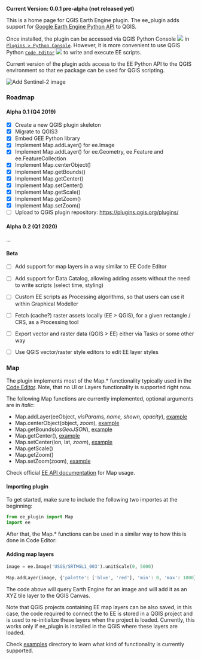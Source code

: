 **Current Version: 0.0.1 pre-alpha (not released yet)**

This is a home page for QGIS Earth Engine plugin. The ee_plugin adds support for [Google Earth Engine Python API](https://github.com/google/earthengine-api/tree/master/python) to QGIS. 

Once installed, the plugin can be accessed via QGIS Python Console ![](https://docs.qgis.org/3.4/en/_images/iconRunConsole.png) in [`Plugins > Python Console`](https://docs.qgis.org/2.18/en/docs/user_manual/plugins/python_console.html#the-interactive-console). However, it is more convenient to use QGIS Python [`Code Editor`](https://docs.qgis.org/2.18/en/docs/user_manual/plugins/python_console.html#the-code-editor)  ![](https://docs.qgis.org/3.4/en/_images/iconShowEditorConsole.png) to write and execute EE scripts.

Current version of the plugin adds access to the EE Python API to the QGIS environment so that ee package can be used for QGIS scripting.

![Add Sentinel-2 image](https://raw.githubusercontent.com/gee-community/qgis-earthengine-plugin/master/media/add_map_layer.png)

### Roadmap

#### Alpha 0.1 (Q4 2019)
- [x] Create a new QGIS plugin skeleton
- [x] Migrate to QGIS3
- [x] Embed GEE Python library
- [x] Implement Map.addLayer() for ee.Image
- [x] Implement Map.addLayer() for ee.Geometry, ee.Feature and ee.FeatureCollection
- [x] Implement Map.centerObject()
- [x] Implement Map.getBounds()
- [x] Implement Map.getCenter()
- [x] Implement Map.setCenter()
- [x] Implement Map.getScale()
- [x] Implement Map.getZoom()
- [x] Implement Map.setZoom()
- [ ] Upload to QGIS plugin repository: https://plugins.qgis.org/plugins/

#### Alpha 0.2 (Q1 2020)
...

#### Beta
- [ ] Add support for map layers in a way similar to EE Code Editor
- [ ] Add support for Data Catalog, allowing adding assets without the need to write scripts (select time, styling)
- [ ] Custom EE scripts as Processing algorithms, so that users can use it within Graphical Modeller
- [ ] Fetch (cache?) raster assets locally (EE > QGIS), for a given rectangle / CRS, as a Processing tool
- [ ] Export vector and raster data (QGIS > EE) either via Tasks or some other way
- [ ] Use QGIS vector/raster style editors to edit EE layer styles


### Map

The plugin implements most of the Map.* functionality typically used in the [Code Editor](https://developers.google.com/earth-engine/playground). Note, that no UI or Layers functionality is supported right now. 

The following Map functions are currently implemented, optional arguments are in _italic_:

* Map.addLayer(eeObject, _visParams, name, shown, opacity_), [example](https://github.com/gee-community/qgis-earthengine-plugin/tree/master/examples/map_add_features.py)
* Map.centerObject(object, _zoom_), [example](https://github.com/gee-community/qgis-earthengine-plugin/tree/master/examples/map_center_object.py)
* Map.getBounds(_asGeoJSON_), [example](https://github.com/gee-community/qgis-earthengine-plugin/tree/master/examples/map_get_bounds.py)
* Map.getCenter(), [example](https://github.com/gee-community/qgis-earthengine-plugin/tree/master/examples/map_get_center.py)
* Map.setCenter(lon, lat, _zoom_), [example](https://github.com/gee-community/qgis-earthengine-plugin/tree/master/examples/map_set_center.py)
* Map.getScale()
* Map.getZoom()
* Map.setZoom(zoom), [example](https://github.com/gee-community/qgis-earthengine-plugin/tree/master/examples/map_set_zoom.py)

Check official [EE API documentation](https://developers.google.com/earth-engine/getstarted#adding-data-to-the-map) for Map usage.

#### Importing plugin

To get started, make sure to include the following two importes at the beginning:

```python
from ee_plugin import Map
import ee
```

After that, the Map.* functions can be used in a similar way to how this is done in Code Editor:

#### Adding map layers

```python
image = ee.Image('USGS/SRTMGL1_003').unitScale(0, 5000)
    
Map.addLayer(image, {'palette': ['blue', 'red'], 'min': 0, 'max': 1000}, 'dem', True)
```

The code above will query Earth Engine for an image and will add it as an XYZ tile layer to the QGIS Canvas. 

Note that QGIS projects containing EE map layers can be also saved, in this case, the code required to connect the to EE is stored in a QGIS project and is used to re-initialize these layers when the project is loaded. Currently, this works only if ee_plugin is installed in the QGIS where these layers are loaded.

Check [examples](https://github.com/gee-community/qgis-earthengine-plugin/tree/master/examples) directory to learn what kind of functionality is currently supported.

